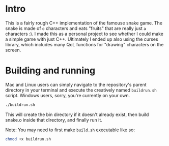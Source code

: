 # Intro

This is a fairly rough C++ implementation of the famouse snake game. The snake is made of `o` characters and eats "fruits" that are really just `a` characters :). I made this as a personal project to see whether I could make a simple game with just C++. Ultimately I ended up also using the curses library, which includes many QoL functions for "drawing" characters on the screen.

# Building and running

Mac and Linux users can simply navigate to the repository's parent directory in your terminal and execute the creatively named `buildrun.sh` script. Windows users, sorry, you're currently on your own.

```bash
./buildrun.sh
```

This will create the bin directory if it doesn't already exist, then build snake.o inside that directory, and finally run it.

Note: You may need to first make `build.sh` executable like so:

```bash
chmod +x buildrun.sh
```

